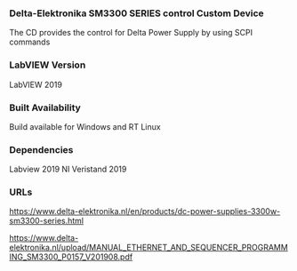 ### Delta-Elektronika SM3300 SERIES control Custom Device ###
The CD provides the control for Delta Power Supply by using SCPI commands

### LabVIEW Version ###

LabVIEW 2019

### Built Availability ###

Build available for Windows and RT Linux

### Dependencies ###

Labview 2019
NI Veristand 2019


### URLs ###

https://www.delta-elektronika.nl/en/products/dc-power-supplies-3300w-sm3300-series.html

https://www.delta-elektronika.nl/upload/MANUAL_ETHERNET_AND_SEQUENCER_PROGRAMMING_SM3300_P0157_V201908.pdf
